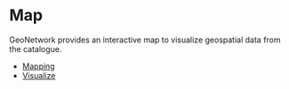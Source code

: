 Map
===

GeoNetwork provides an interactive map to visualize geospatial data from the catalogue.

* [Mapping](mapping/mapping.md)
* [Visualize](visualize/visualize.md)

